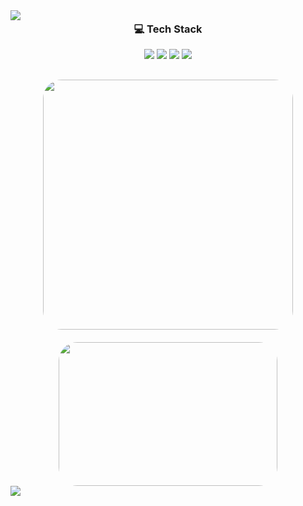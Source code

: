 <img src="https://capsule-render.vercel.app/api?type=waving&color=darkgray&height=150&section=header" />

<div align="center" style="margin-top: -20px;">
  <!-- Tech Stack 텍스트 -->
  <h3>💻 Tech Stack</h3>

  <!-- 기술 스택 뱃지 -->
  <p>
    <img src="https://img.shields.io/badge/HTML5-E34F26?style=flat&logo=html5&logoColor=ffffff"/>
    <img src="https://img.shields.io/badge/CSS3-1572B6?style=flat&logo=css3&logoColor=ffffff"/>
    <img src="https://img.shields.io/badge/JavaScript-F7DF1E?style=flat&logo=javascript&logoColor=000000"/>
    <img src="https://img.shields.io/badge/Figma-F24E1E?style=flat&logo=figma&logoColor=ffffff"/>
  </p>

  <!-- 언어 카드 + 깃애니멀즈 농장: 가로 한 줄 정렬 -->
  <div style="display: flex; justify-content: center; align-items: center; gap: 20px; flex-wrap: wrap; margin-top: 30px;">
    <!-- 가장 많이 쓴 언어 카드 -->
    <img
      src="https://github-readme-stats.vercel.app/api/top-langs/?username=yungxhi&layout=compact&theme=radical&hide_border=true"
      style="border-radius: 30px; width: 400px;"
    />
    <a href="https://www.gitanimals.org/en_US?utm_medium=image&utm_source=yungxhi&utm_content=farm">
      <img
        src="https://render.gitanimals.org/farms/yungxhi"
        width="350"
        height="230"
        style="border-radius: 30px;"
      />
    </a>
  </div>
</div>

<img src="https://capsule-render.vercel.app/api?type=waving&color=darkgray&height=150&section=footer" />
